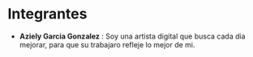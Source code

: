
# Integrantes

- **Aziely Garcia Gonzalez** : Soy una artista digital que busca cada dia mejorar, para que su trabajaro refleje lo mejor de mi.